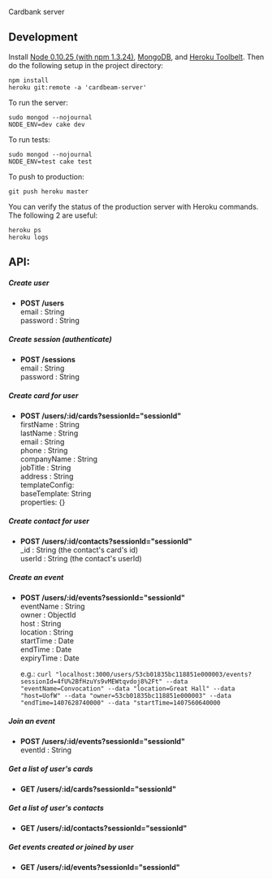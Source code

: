 Cardbank server

## Development

Install [Node 0.10.25 (with npm 1.3.24)](http://nodejs.org/dist/v0.10.25/node-v0.10.25.tar.gz), [MongoDB](http://www.mongodb.org/downloads), and [Heroku Toolbelt](https://toolbelt.heroku.com/).
Then do the following setup in the project directory:

    npm install
    heroku git:remote -a 'cardbeam-server'
  
To run the server:
  
    sudo mongod --nojournal
    NODE_ENV=dev cake dev
  
To run tests:

    sudo mongod --nojournal
    NODE_ENV=test cake test
  
To push to production:

    git push heroku master
    
You can verify the status of the production server with Heroku commands. The following 2 are useful:
    
    heroku ps
    heroku logs

## API:

##### Create user

- **POST /users**  
  email    : String  
  password : String

##### Create session (authenticate)

- **POST /sessions**  
  email    : String  
  password : String

##### Create card for user

- **POST /users/:id/cards?sessionId="sessionId"**  
  firstName   : String  
  lastName    : String  
  email       : String  
  phone       : String  
  companyName : String  
  jobTitle    : String  
  address     : String  
  templateConfig:  
    baseTemplate: String  
    properties: {}

##### Create contact for user

- **POST /users/:id/contacts?sessionId="sessionId"**  
  _id    : String (the contact's card's id)  
  userId : String (the contact's userId)

##### Create an event

- **POST /users/:id/events?sessionId="sessionId"**  
  eventName  : String  
  owner      : ObjectId  
  host       : String  
  location   : String  
  startTime  : Date  
  endTime    : Date  
  expiryTime : Date

  e.g.: `curl "localhost:3000/users/53cb01835bc118851e000003/events?sessionId=4fU%2BfHzuYs9vMEWtqvdoj8%2Ft" --data "eventName=Convocation" --data "location=Great Hall" --data "host=UofW" --data "owner=53cb01835bc118851e000003" --data "endTime=1407628740000" --data "startTime=1407560640000`

##### Join an event

- **POST /users/:id/events?sessionId="sessionId"**  
  eventId : String

##### Get a list of user's cards

- **GET /users/:id/cards?sessionId="sessionId"**

##### Get a list of user's contacts

- **GET /users/:id/contacts?sessionId="sessionId"**

##### Get events created or joined by user

- **GET /users/:id/events?sessionId="sessionId"**
